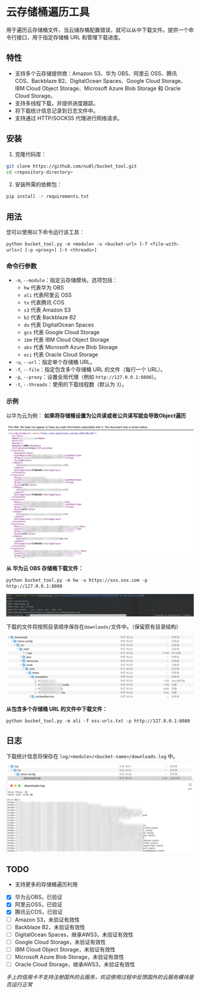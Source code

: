 # 云存储桶遍历工具

用于遍历云存储桶文件，当云储存桶配置错误，就可以从中下载文件。提供一个命令行接口，用于指定存储桶 URL 和管理下载进度。




## 特性

- 支持多个云存储提供商：Amazon S3、华为 OBS、阿里云 OSS、腾讯 COS、Backblaze B2、DigitalOcean Spaces、Google Cloud Storage、IBM Cloud Object Storage、Microsoft Azure Blob Storage 和 Oracle Cloud Storage。
- 支持多线程下载，并提供进度跟踪。
- 将下载统计信息记录到日志文件中。
- 支持通过 HTTP/SOCKS5 代理进行网络请求。




## 安装

1. 克隆代码库：

```bash
git clone https://github.com/nu0l/bucket_tool.git
cd <repository-directory>
```

2. 安装所需的依赖包：

```bash
pip install -r requirements.txt
```



## 用法

您可以使用以下命令运行该工具：

```
python bucket_tool.py -m <module> -u <bucket-url> [-f <file-with-urls>] [-p <proxy>] [-t <threads>]
```



### 命令行参数

- `-m`, `--module`：指定云存储模块。选项包括：
  - `hw` 代表华为 OBS
  - `ali` 代表阿里云 OSS
  - `tx` 代表腾讯 COS
  - `s3` 代表 Amazon S3
  - `b2` 代表 Backblaze B2
  - `do` 代表 DigitalOcean Spaces
  - `gcs` 代表 Google Cloud Storage
  - `ibm` 代表 IBM Cloud Object Storage
  - `abs` 代表 Microsoft Azure Blob Storage
  - `oci` 代表 Oracle Cloud Storage
- `-u`, `--url`：指定单个存储桶 URL。
- `-f`, `--file`：指定包含多个存储桶 URL 的文件（每行一个 URL）。
- `-p`, `--proxy`：设置全局代理（例如 `http://127.0.0.1:8080`）。
- `-t`, `--threads`：使用的下载线程数（默认为 `3`）。



### 示例

以华为云为例：
**如果将存储桶设置为公共读或者公共读写就会导致Object遍历**

![image-20241025164850645](README.assets/image-20241025164850645.png)

**从 华为云 OBS 存储桶下载文件：**

```
python bucket_tool.py -m hw -u https://xxx.xxx.com -p http://127.0.0.1:8080
```

![image-20241025165122418](README.assets/image-20241025165122418.png)

下载的文件将按照目录顺序保存在`downlaods/`文件中。（保留原有目录结构）

![image-20241025165308824](README.assets/image-20241025165308824.png)

**从包含多个存储桶 URL 的文件中下载文件：**

```
python bucket_tool.py -m ali -f oss-urls.txt -p http://127.0.0.1:8080
```



## 日志

下载统计信息将保存在 `log/<module>/<bucket-name>/downloads.log` 中。

![image-20241025165212921](README.assets/image-20241025165212921.png)



## TODO

- 支持更多的存储桶遍历利用

- [x] 华为云OBS，已验证
- [x] 阿里云OSS，已验证
- [x] 腾讯云COS，已验证
- [ ]  Amazon S3，未验证有效性
- [ ] Backblaze B2，未验证有效性
- [ ] DigitalOcean Spaces，继承AWS3，未验证有效性
- [ ] Google Cloud Storage，未验证有效性
- [ ] IBM Cloud Object Storage，未验证有效性
- [ ] Microsoft Azure Blob Storage，未验证有效性
- [ ] Oracle Cloud Storage，继承AWS3，未验证有效性

*手上的信用卡不支持注册国外的云服务，欢迎使用过程中反馈国外的云服务模块是否运行正常*
